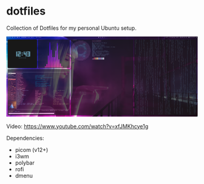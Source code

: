 # dotfiles
Collection of Dotfiles for my personal Ubuntu setup.
<p align="center">
  <img src="images/demo_image.png" width="1080"/>
</p>

Video: https://www.youtube.com/watch?v=xfJMKhcye1g

Dependencies:
- picom (v12+)
- i3wm
- polybar
- rofi
- dmenu
